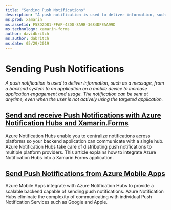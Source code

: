 ```yaml
---
title: "Sending Push Notifications"
description: "A push notification is used to deliver information, such as a message, from a backend system to an application on a mobile device to increase application engagement and usage. The notification can be sent at anytime, even when the user is not actively using the targeted application."
ms.prod: xamarin
ms.assetid: F58D2D81-FFAF-43DD-8A9B-3684DFEAA99D
ms.technology: xamarin-forms
author: davidbritch
ms.author: dabritch
ms.date: 05/29/2019
---
```


# Sending Push Notifications

_A push notification is used to deliver information, such as a message, from a backend system to an application on a mobile device to increase application engagement and usage. The notification can be sent at anytime, even when the user is not actively using the targeted application._

## [Send and receive Push Notifications with Azure Notification Hubs and Xamarin.Forms](azure-notification-hub.md)

Azure Notification Hubs enable you to centralize notifications across platforms so your backend application can communicate with a single hub. Azure Notification Hubs take care of distributing push notifications to multiple platform providers. This article explains how to integrate Azure Notification Hubs into a Xamarin.Forms application.

## [Send Push Notifications from Azure Mobile Apps](azure.md)

Azure Mobile Apps integrate with Azure Notification Hubs to provide a scalable backend capable of sending push notifications. Azure Notification Hubs eliminate the complexity of communicating with individual Push Notification Services such as Google and Apple.